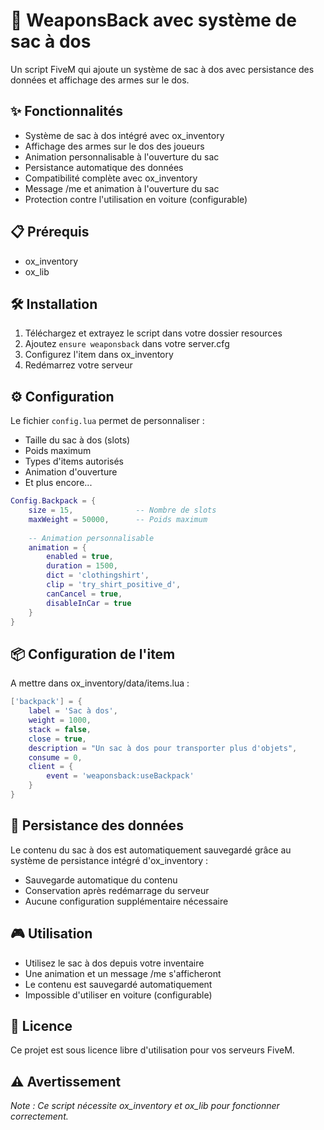 # 🎒 WeaponsBack avec système de sac à dos

Un script FiveM qui ajoute un système de sac à dos avec persistance des données et affichage des armes sur le dos.

## ✨ Fonctionnalités

- Système de sac à dos intégré avec ox_inventory
- Affichage des armes sur le dos des joueurs
- Animation personnalisable à l'ouverture du sac
- Persistance automatique des données
- Compatibilité complète avec ox_inventory
- Message /me et animation à l'ouverture du sac
- Protection contre l'utilisation en voiture (configurable)

## 📋 Prérequis

- ox_inventory
- ox_lib

## 🛠️ Installation

1. Téléchargez et extrayez le script dans votre dossier resources
2. Ajoutez `ensure weaponsback` dans votre server.cfg
3. Configurez l'item dans ox_inventory
4. Redémarrez votre serveur

## ⚙️ Configuration

Le fichier `config.lua` permet de personnaliser :

- Taille du sac à dos (slots)
- Poids maximum
- Types d'items autorisés
- Animation d'ouverture
- Et plus encore...

```lua
Config.Backpack = {
    size = 15,              -- Nombre de slots
    maxWeight = 50000,      -- Poids maximum
    
    -- Animation personnalisable
    animation = {
        enabled = true,
        duration = 1500,
        dict = 'clothingshirt',
        clip = 'try_shirt_positive_d',
        canCancel = true,
        disableInCar = true
    }
}
```

## 📦 Configuration de l'item

A mettre dans ox_inventory/data/items.lua :

```lua
['backpack'] = {
    label = 'Sac à dos',
    weight = 1000,
    stack = false,
    close = true,
    description = "Un sac à dos pour transporter plus d'objets",
    consume = 0,
    client = {
        event = 'weaponsback:useBackpack'
    }
}
```

## 🔄 Persistance des données

Le contenu du sac à dos est automatiquement sauvegardé grâce au système de persistance intégré d'ox_inventory :
- Sauvegarde automatique du contenu
- Conservation après redémarrage du serveur
- Aucune configuration supplémentaire nécessaire

## 🎮 Utilisation

- Utilisez le sac à dos depuis votre inventaire
- Une animation et un message /me s'afficheront
- Le contenu est sauvegardé automatiquement
- Impossible d'utiliser en voiture (configurable)

## 📄 Licence

Ce projet est sous licence libre d'utilisation pour vos serveurs FiveM.

## ⚠️ Avertissement
*Note : Ce script nécessite ox_inventory et ox_lib pour fonctionner correctement.*